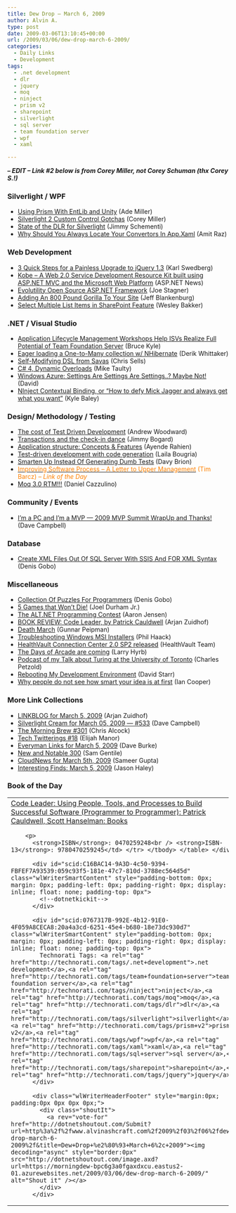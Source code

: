 ```yaml
---
title: Dew Drop – March 6, 2009
author: Alvin A.
type: post
date: 2009-03-06T13:10:45+00:00
url: /2009/03/06/dew-drop-march-6-2009/
categories:
  - Daily Links
  - Development
tags:
  - .net development
  - dlr
  - jquery
  - moq
  - ninject
  - prism v2
  - sharepoint
  - silverlight
  - sql server
  - team foundation server
  - wpf
  - xaml

---
```

_**&#8211; EDIT &#8211; Link #2 below is from Corey Miller, not Corey Schuman (thx Corey S.!)**_

### Silverlight / WPF

  * [Using Prism With EntLib and Unity][1] (Ade Miller)
  * [Silverlight 2 Custom Control Gotchas][2] (Corey Miller)
  * [State of the DLR for Silverlight][3] (Jimmy Schementi)
  * [Why Should You Always Locate Your Convertors In App.Xaml][4] (Amit Raz)

### Web Development

  * [3 Quick Steps for a Painless Upgrade to jQuery 1.3][5] (Karl Swedberg)
  * [Kobe &#8211; A Web 2.0 Service Development Resource Kit built using ASP.NET MVC and the Microsoft Web Platform][6] (ASP.NET News)
  * [Evolutility Open Source ASP.NET Framework][7] (Joe Stagner)
  * [Adding An 800 Pound Gorilla To Your Site][8] (Jeff Blankenburg)
  * [Select Multiple List Items in SharePoint Feature][9] (Wesley Bakker)

### .NET / Visual Studio

  * [Application Lifecycle Management Workshops Help ISVs Realize Full Potential of Team Foundation Server][10] (Bruce Kyle)
  * [Eager loading a One-to-Many collection w/ NHibernate][11] (Derik Whittaker)
  * [Self-Modifying DSL from Savas][12] (Chris Sells)
  * [C# 4, Dynamic Overloads][13] (Mike Taulty)
  * [Windows Azure: Settings Are Settings Are Settings..? Maybe Not!][14] (David)
  * [NInject Contextual Binding, or “How to defy Mick Jagger and always get what you want”][15] (Kyle Baley)

### Design/ Methodology / Testing

  * [The cost of Test Driven Development][16] (Andrew Woodward)
  * [Transactions and the check-in dance][17] (Jimmy Bogard)
  * [Application structure: Concepts & Features][18] (Ayende Rahien)
  * [Test-driven development with code generation][19] (Laila Bougria)
  * [Smarten Up Instead Of Generating Dumb Tests][20] (Davy Brion)
  * [<span style="color: #ff8000;">Improving Software Process &#8211; A Letter to Upper Management</span>][21] <span style="color: #ff8000;">(Tim Barcz)<em> – Link of the Day</em></span>
  * [Moq 3.0 RTM!!!][22] (Daniel Cazzulino)

### Community / Events

  * [I&#8217;m a PC and I&#8217;m a MVP &#8212; 2009 MVP Summit WrapUp and Thanks!][23] (Dave Campbell)

### Database

  * [Create XML Files Out Of SQL Server With SSIS And FOR XML Syntax][24] (Denis Gobo)

### Miscellaneous

  * [Collection Of Puzzles For Programmers][25] (Denis Gobo)
  * [5 Games that Won&#8217;t Die!][26] (Joel Durham Jr.)
  * [The ALT.NET Programming Contest][27] (Aaron Jensen)
  * [BOOK REVIEW: Code Leader, by Patrick Cauldwell][28] (Arjan Zuidhof)
  * [Death March][29] (Gunnar Peipman)
  * [Troubleshooting Windows MSI Installers][30] (Phil Haack)
  * [HealthVault Connection Center 2.0 SP2 released][31] (HealthVault Team)
  * [The Days of Arcade are coming][32] (Larry Hyrb)
  * [Podcast of my Talk about Turing at the University of Toronto][33] (Charles Petzold)
  * [Rebooting My Development Environment][34] (David Starr)
  * [Why people do not see how smart your idea is at first][35] (Ian Cooper)

### More Link Collections

  * [LINKBLOG for March 5, 2009][36] (Arjan Zuidhof)
  * [Silverlight Cream for March 05, 2009 &#8212; #533][37] (Dave Campbell)
  * [The Morning Brew #301][38] (Chris Alcock)
  * [Tech Twitterings #18][39] (Elijah Manor)
  * [Everyman Links for March 5, 2009][40] (Dave Burke)
  * [New and Notable 300][41] (Sam Gentile)
  * [CloudNews for March 5th, 2009][42] (Sameer Gupta)
  * [Interesting Finds: March 5, 2009][43] (Jason Haley)

### Book of the Day

<div id="scid:7dc1bd33-94bd-46fd-a20b-0131235bcd47:ddc790e6-8db7-4d2d-9260-5156b5c3c800" class="wlWriterSmartContent" style="padding-bottom: 0px; margin: 0px; padding-left: 0px; padding-right: 0px; display: inline; float: none; padding-top: 0px">
  <table border="0" cellspacing="0" cellpadding="2" width="400">
    <tr>
      <td width="400" valign="top">
        <a title="Code Leader: Using People, Tools, and Processes to Build Successful Software (Programmer to Programmer): Patrick Cauldwell, Scott Hanselman: Books" href="http://www.amazon.com/exec/obidos/ASIN/0470259248/alvinashcraft-20"><img data-recalc-dims="1" decoding="async" style="float:left" src="https://i0.wp.com/images.amazon.com/images/P/0470259248.01.MZZZZZZZ.jpg?w=660" border="0" alt="" align="left" />Code Leader: Using People, Tools, and Processes to Build Successful Software (Programmer to Programmer): Patrick Cauldwell, Scott Hanselman: Books</a></p> 
        
        <p>
          <strong>ISBN</strong>: 0470259248<br /> <strong>ISBN-13</strong>: 9780470259245</td> </tr> </tbody> </table> </div> 
          
          <div id="scid:C16BAC14-9A3D-4c50-9394-FBFEF7A93539:059c93f5-181e-47c7-810d-3788ec564d5d" class="wlWriterSmartContent" style="padding-bottom: 0px; margin: 0px; padding-left: 0px; padding-right: 0px; display: inline; float: none; padding-top: 0px">
            <!--dotnetkickit-->
          </div>
          
          <div id="scid:0767317B-992E-4b12-91E0-4F059A8CECA8:20a4a3cd-6251-45e4-b680-18e73dc930d7" class="wlWriterSmartContent" style="padding-bottom: 0px; margin: 0px; padding-left: 0px; padding-right: 0px; display: inline; float: none; padding-top: 0px">
            Technorati Tags: <a rel="tag" href="http://technorati.com/tags/.net+development">.net development</a>,<a rel="tag" href="http://technorati.com/tags/team+foundation+server">team foundation server</a>,<a rel="tag" href="http://technorati.com/tags/ninject">ninject</a>,<a rel="tag" href="http://technorati.com/tags/moq">moq</a>,<a rel="tag" href="http://technorati.com/tags/dlr">dlr</a>,<a rel="tag" href="http://technorati.com/tags/silverlight">silverlight</a>,<a rel="tag" href="http://technorati.com/tags/prism+v2">prism v2</a>,<a rel="tag" href="http://technorati.com/tags/wpf">wpf</a>,<a rel="tag" href="http://technorati.com/tags/xaml">xaml</a>,<a rel="tag" href="http://technorati.com/tags/sql+server">sql server</a>,<a rel="tag" href="http://technorati.com/tags/sharepoint">sharepoint</a>,<a rel="tag" href="http://technorati.com/tags/jquery">jquery</a>
          </div>
          
          <div class="wlWriterHeaderFooter" style="margin:0px; padding:0px 0px 0px 0px;">
            <div class="shoutIt">
              <a rev="vote-for" href="http://dotnetshoutout.com/Submit?url=http%3a%2f%2fwww.alvinashcraft.com%2f2009%2f03%2f06%2fdew-drop-march-6-2009%2f&title=Dew+Drop+%e2%80%93+March+6%2c+2009"><img decoding="async" style="border:0px" src="http://dotnetshoutout.com/image.axd?url=https://morningdew-bpc6g3a0fgaxdxcu.eastus2-01.azurewebsites.net/2009/03/06/dew-drop-march-6-2009/" alt="Shout it" /></a>
            </div>
          </div>

 [1]: http://www.ademiller.com/blogs/tech/2009/03/using-prism-with-entlib-and-unity/?&owa_from=feed&owa_sid=
 [2]: http://coreysportfolio.com/post.aspx?id=4297f48d-9d54-4770-aa37-c15d68ec3a74
 [3]: http://feedproxy.google.com/~r/jimmy-thinking/~3/UPY60UNDXrQ/state-of-dlr-for-silverlight.html
 [4]: http://feedproxy.google.com/~r/Dev102feed/~3/bp843ixEdrU/
 [5]: http://feedproxy.google.com/~r/LearningJquery/~3/rU0L3yYTqCM/3-quick-steps-for-a-painless-upgrade-to-jquery-13
 [6]: http://weblogs.asp.net/aspnet-whatsnew/archive/2009/03/05/kobe-a-web-2-0-service-development-resource-kit-built-using-asp-net-mvc-and-the-microsoft-web-platform.aspx
 [7]: http://www.misfitgeek.com/2009/03/05/EvolutilityOpenSourceASPNETFramework.aspx
 [8]: http://feedproxy.google.com/~r/Blankenthoughts/~3/A-2vxPGbEjQ/adding-800-pound-gorilla-to-your-site.aspx
 [9]: http://weblogs.asp.net/wesleybakker/archive/2009/03/05/select-multiple-list-items-in-sharepoint-feature.aspx
 [10]: http://blogs.msdn.com/usisvde/archive/2009/03/06/application-lifecycle-management-workshops-help-isvs-realize-full-potential-of-team-foundation-server.aspx
 [11]: http://feeds.feedburner.com/~r/Devlicious/~3/549166285/eager-loading-a-one-to-many-collection-w-nhibernate.aspx
 [12]: http://www.sellsbrothers.com/news/showTopic.aspx?ixTopic=2254
 [13]: http://mtaulty.com/CommunityServer/blogs/mike_taultys_blog/archive/2009/03/06/c-4-dynamic-overloads.aspx
 [14]: http://blogs.msdn.com/davidlem/archive/2009/03/06/windows-azure-settings-are-settings-are-settings-maybe-not.aspx
 [15]: http://feeds.feedburner.com/~r/CodeBetter/~3/549148486/ninject-contextual-binding-or-how-to-defy-mick-jagger-and-always-get-what-you-want.aspx
 [16]: http://feeds.feedburner.com/~r/sharepointmvpblogs/~3/549118132/
 [17]: http://feedproxy.google.com/~r/LosTechies/~3/z1PlrHLSoj0/transactions-and-the-check-in-dance.aspx
 [18]: http://feeds.feedburner.com/~r/AyendeRahien/~3/549243187/application-structure-concepts-amp-features.aspx
 [19]: http://feedproxy.google.com/~r/nocturnvision/~3/2x44VxcoNdY/
 [20]: http://feedproxy.google.com/~r/davybrion/~3/kH74NO9l6k0/
 [21]: http://feeds.feedburner.com/~r/Devlicious/~3/549139439/improving-software-process-a-letter-to-upper-management.aspx
 [22]: http://www.pheedo.com/click.phdo?i=13d1c3677dc565b6909c8ce134c4f41a
 [23]: http://geekswithblogs.net/WynApseTechnicalMusings/archive/2009/03/05/129867.aspx
 [24]: http://blogs.lessthandot.com/index.php/DataMgmt/DBProgramming/create-xml-files-out-of-sql-server-with-
 [25]: http://blogs.lessthandot.com/index.php/ITProfessionals/EthicsIT/collection-of-puzzles-for-programmers
 [26]: http://feeds.ziffdavis.com/~r/ziffdavis/extremetech/~3/Y4xAAiBrvvo/0,2845,2342527,00.asp
 [27]: http://feeds.feedburner.com/~r/CodeBetter/~3/549126388/the-alt-net-programming-contest.aspx
 [28]: http://feedproxy.google.com/~r/ArjansWorld/~3/ncHr5tiDY1U/
 [29]: http://feedproxy.google.com/~r/gunnarpeipman/~3/SpryYck8wvc/death-march.aspx
 [30]: http://haacked.com/archive/2009/03/05/troubleshooting-installers.aspx
 [31]: http://blogs.msdn.com/healthvault_devices/archive/2009/03/06/healthvault-connection-center-2-0-sp2-released.aspx
 [32]: http://feeds.feedburner.com/~r/MajorNelson/~3/549121601/the-days-of-arcade-are-coming.aspx
 [33]: http://www.charlespetzold.com/blog/2009/03/Podcast-of-my-Talk-about-Turing.html
 [34]: http://elegantcode.com/2009/03/06/rebooting-my-development-environment/
 [35]: http://feeds.feedburner.com/~r/CodeBetter/~3/549274003/why-people-do-not-see-how-smart-your-idea-is-at-first.aspx
 [36]: http://feedproxy.google.com/~r/ArjansWorld/~3/zHZ8AU3dU98/
 [37]: http://geekswithblogs.net/WynApseTechnicalMusings/archive/2009/03/05/129866.aspx
 [38]: http://feedproxy.google.com/~r/ReflectivePerspective/~3/ZuSmSLuYU7A/
 [39]: http://techtwitterings.blogspot.com/2009/03/tech-twitterings-18.html
 [40]: http://feedproxy.google.com/~r/DaveBurke/~3/5jqX12ByXWM/post.aspx
 [41]: http://feedproxy.google.com/~r/SamGentile/~3/DDxe7kL2rK4/
 [42]: http://feedproxy.google.com/~r/CloudAve/~3/ASg19dIsd1M/cloudnews-for-march-5th-2009
 [43]: http://jasonhaley.com/blog/archive/2009/03/05/142990.aspx